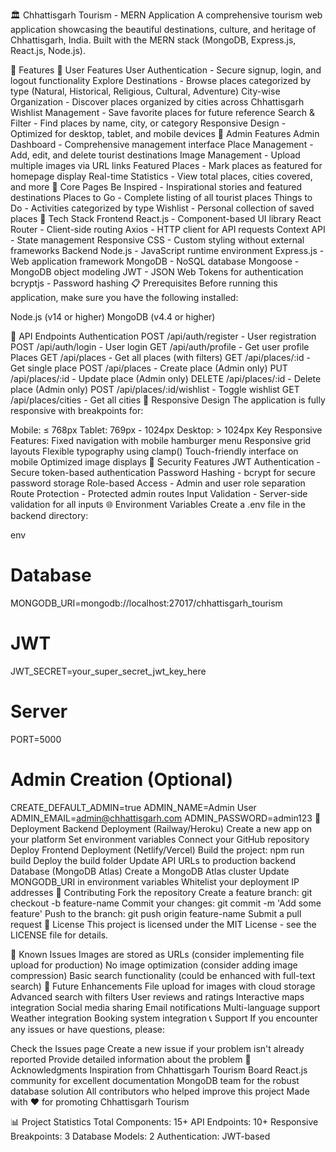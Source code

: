 🏛️ Chhattisgarh Tourism - MERN Application
A comprehensive tourism web application showcasing the beautiful destinations, culture, and heritage of Chhattisgarh, India. Built with the MERN stack (MongoDB, Express.js, React.js, Node.js).

🌟 Features
👥 User Features
User Authentication - Secure signup, login, and logout functionality
Explore Destinations - Browse places categorized by type (Natural, Historical, Religious, Cultural, Adventure)
City-wise Organization - Discover places organized by cities across Chhattisgarh
Wishlist Management - Save favorite places for future reference
Search & Filter - Find places by name, city, or category
Responsive Design - Optimized for desktop, tablet, and mobile devices
🔧 Admin Features
Admin Dashboard - Comprehensive management interface
Place Management - Add, edit, and delete tourist destinations
Image Management - Upload multiple images via URL links
Featured Places - Mark places as featured for homepage display
Real-time Statistics - View total places, cities covered, and more
📱 Core Pages
Be Inspired - Inspirational stories and featured destinations
Places to Go - Complete listing of all tourist places
Things to Do - Activities categorized by type
Wishlist - Personal collection of saved places
🚀 Tech Stack
Frontend
React.js - Component-based UI library
React Router - Client-side routing
Axios - HTTP client for API requests
Context API - State management
Responsive CSS - Custom styling without external frameworks
Backend
Node.js - JavaScript runtime environment
Express.js - Web application framework
MongoDB - NoSQL database
Mongoose - MongoDB object modeling
JWT - JSON Web Tokens for authentication
bcryptjs - Password hashing
📋 Prerequisites
Before running this application, make sure you have the following installed:

Node.js (v14 or higher)
MongoDB (v4.4 or higher)




🔗 API Endpoints
Authentication
POST /api/auth/register - User registration
POST /api/auth/login - User login
GET /api/auth/profile - Get user profile
Places
GET /api/places - Get all places (with filters)
GET /api/places/:id - Get single place
POST /api/places - Create place (Admin only)
PUT /api/places/:id - Update place (Admin only)
DELETE /api/places/:id - Delete place (Admin only)
POST /api/places/:id/wishlist - Toggle wishlist
GET /api/places/cities - Get all cities
🎨 Responsive Design
The application is fully responsive with breakpoints for:

Mobile: ≤ 768px
Tablet: 769px - 1024px
Desktop: > 1024px
Key Responsive Features:
Fixed navigation with mobile hamburger menu
Responsive grid layouts
Flexible typography using clamp()
Touch-friendly interface on mobile
Optimized image displays
🔐 Security Features
JWT Authentication - Secure token-based authentication
Password Hashing - bcrypt for secure password storage
Role-based Access - Admin and user role separation
Route Protection - Protected admin routes
Input Validation - Server-side validation for all inputs
🌐 Environment Variables
Create a .env file in the backend directory:

env
# Database
MONGODB_URI=mongodb://localhost:27017/chhattisgarh_tourism

# JWT
JWT_SECRET=your_super_secret_jwt_key_here

# Server
PORT=5000

# Admin Creation (Optional)
CREATE_DEFAULT_ADMIN=true
ADMIN_NAME=Admin User
ADMIN_EMAIL=admin@chhattisgarh.com
ADMIN_PASSWORD=admin123
🚀 Deployment
Backend Deployment (Railway/Heroku)
Create a new app on your platform
Set environment variables
Connect your GitHub repository
Deploy
Frontend Deployment (Netlify/Vercel)
Build the project: npm run build
Deploy the build folder
Update API URLs to production backend
Database (MongoDB Atlas)
Create a MongoDB Atlas cluster
Update MONGODB_URI in environment variables
Whitelist your deployment IP addresses
🤝 Contributing
Fork the repository
Create a feature branch: git checkout -b feature-name
Commit your changes: git commit -m 'Add some feature'
Push to the branch: git push origin feature-name
Submit a pull request
📝 License
This project is licensed under the MIT License - see the LICENSE file for details.

🐛 Known Issues
Images are stored as URLs (consider implementing file upload for production)
No image optimization (consider adding image compression)
Basic search functionality (could be enhanced with full-text search)
🔮 Future Enhancements
 File upload for images with cloud storage
 Advanced search with filters
 User reviews and ratings
 Interactive maps integration
 Social media sharing
 Email notifications
 Multi-language support
 Weather integration
 Booking system integration
📞 Support
If you encounter any issues or have questions, please:

Check the Issues page
Create a new issue if your problem isn't already reported
Provide detailed information about the problem
🙏 Acknowledgments
Inspiration from Chhattisgarh Tourism Board React.js community for excellent documentation MongoDB team for the robust database solution All contributors who helped improve this project Made with ❤️ for promoting Chhattisgarh Tourism

📊 Project Statistics
Total Components: 15+
API Endpoints: 10+
Responsive Breakpoints: 3
Database Models: 2
Authentication: JWT-based
